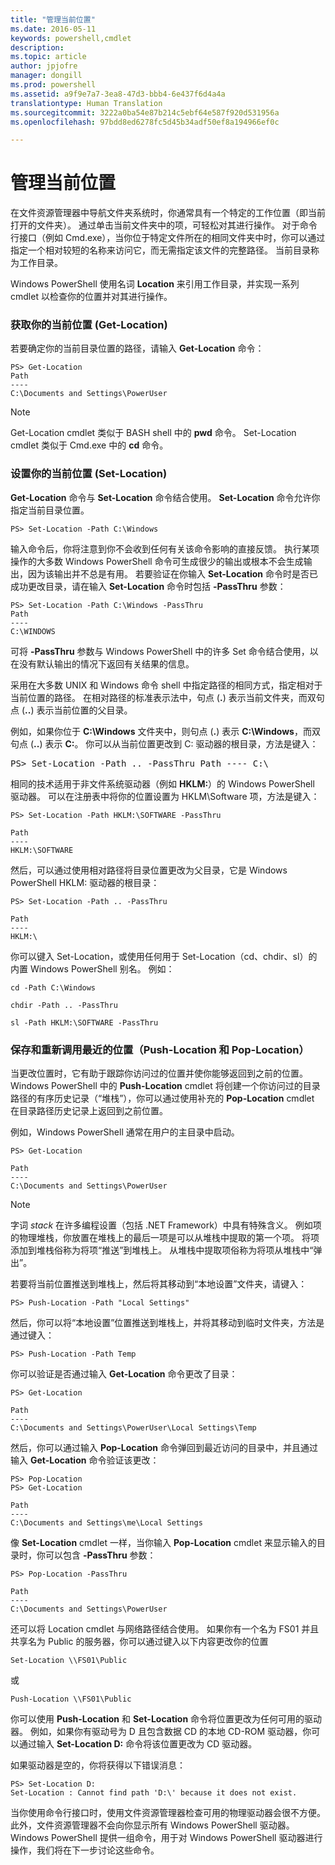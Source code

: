 ```yaml
---
title: "管理当前位置"
ms.date: 2016-05-11
keywords: powershell,cmdlet
description: 
ms.topic: article
author: jpjofre
manager: dongill
ms.prod: powershell
ms.assetid: a9f9e7a7-3ea8-47d3-bbb4-6e437f6d4a4a
translationtype: Human Translation
ms.sourcegitcommit: 3222a0ba54e87b214c5ebf64e587f920d531956a
ms.openlocfilehash: 97bdd8ed6278fc5d45b34adf50ef8a194966ef0c

---
```


# 管理当前位置
在文件资源管理器中导航文件夹系统时，你通常具有一个特定的工作位置（即当前打开的文件夹）。 通过单击当前文件夹中的项，可轻松对其进行操作。 对于命令行接口（例如 Cmd.exe），当你位于特定文件所在的相同文件夹中时，你可以通过指定一个相对较短的名称来访问它，而无需指定该文件的完整路径。 当前目录称为工作目录。

Windows PowerShell 使用名词 **Location** 来引用工作目录，并实现一系列 cmdlet 以检查你的位置并对其进行操作。

### 获取你的当前位置 (Get-Location)
若要确定你的当前目录位置的路径，请输入 **Get-Location** 命令：

```
PS> Get-Location
Path
----
C:\Documents and Settings\PowerUser
```

> [!NOTE]
> Get-Location cmdlet 类似于 BASH shell 中的 **pwd** 命令。 Set-Location cmdlet 类似于 Cmd.exe 中的 **cd** 命令。

### 设置你的当前位置 (Set-Location)
**Get-Location** 命令与 **Set-Location** 命令结合使用。 **Set-Location** 命令允许你指定当前目录位置。

```
PS> Set-Location -Path C:\Windows
```

输入命令后，你将注意到你不会收到任何有关该命令影响的直接反馈。 执行某项操作的大多数 Windows PowerShell 命令可生成很少的输出或根本不会生成输出，因为该输出并不总是有用。 若要验证在你输入 **Set-Location** 命令时是否已成功更改目录，请在输入 **Set-Location** 命令时包括 **-PassThru** 参数：

```
PS> Set-Location -Path C:\Windows -PassThru
Path
----
C:\WINDOWS
```

可将 **-PassThru** 参数与 Windows PowerShell 中的许多 Set 命令结合使用，以在没有默认输出的情况下返回有关结果的信息。

采用在大多数 UNIX 和 Windows 命令 shell 中指定路径的相同方式，指定相对于当前位置的路径。 在相对路径的标准表示法中，句点 (**.**) 表示当前文件夹，而双句点 (**..**) 表示当前位置的父目录。

例如，如果你位于 **C:\\Windows** 文件夹中，则句点 (**.**) 表示 **C:\\Windows**，而双句点 (**..**) 表示 **C:**。 你可以从当前位置更改到 C: 驱动器的根目录，方法是键入：

<pre>PS> Set-Location -Path .. -PassThru Path ---- C:\</pre>

相同的技术适用于非文件系统驱动器（例如 **HKLM:**）的 Windows PowerShell 驱动器。 可以在注册表中将你的位置设置为 HKLM\\Software 项，方法是键入：

```
PS> Set-Location -Path HKLM:\SOFTWARE -PassThru

Path
----
HKLM:\SOFTWARE
```

然后，可以通过使用相对路径将目录位置更改为父目录，它是 Windows PowerShell HKLM: 驱动器的根目录：

```
PS> Set-Location -Path .. -PassThru

Path
----
HKLM:\
```

你可以键入 Set-Location，或使用任何用于 Set-Location（cd、chdir、sl）的内置 Windows PowerShell 别名。 例如：

```
cd -Path C:\Windows
```

```
chdir -Path .. -PassThru
```

```
sl -Path HKLM:\SOFTWARE -PassThru
```

### 保存和重新调用最近的位置（Push-Location 和 Pop-Location）
当更改位置时，它有助于跟踪你访问过的位置并使你能够返回到之前的位置。 Windows PowerShell 中的 **Push-Location** cmdlet 将创建一个你访问过的目录路径的有序历史记录（“堆栈”），你可以通过使用补充的 **Pop-Location** cmdlet 在目录路径历史记录上返回到之前位置。

例如，Windows PowerShell 通常在用户的主目录中启动。

```
PS> Get-Location

Path
----
C:\Documents and Settings\PowerUser
```

> [!NOTE]
> 字词 *stack* 在许多编程设置（包括 .NET Framework）中具有特殊含义。 例如项的物理堆栈，你放置在堆栈上的最后一项是可以从堆栈中提取的第一个项。 将项添加到堆栈俗称为将项“推送”到堆栈上。 从堆栈中提取项俗称为将项从堆栈中“弹出”。

若要将当前位置推送到堆栈上，然后将其移动到“本地设置”文件夹，请键入：

```
PS> Push-Location -Path "Local Settings"
```

然后，你可以将“本地设置”位置推送到堆栈上，并将其移动到临时文件夹，方法是通过键入：

```
PS> Push-Location -Path Temp
```

你可以验证是否通过输入 **Get-Location** 命令更改了目录：

```
PS> Get-Location

Path
----
C:\Documents and Settings\PowerUser\Local Settings\Temp
```

然后，你可以通过输入 **Pop-Location** 命令弹回到最近访问的目录中，并且通过输入 **Get-Location** 命令验证该更改：

```
PS> Pop-Location
PS> Get-Location

Path
----
C:\Documents and Settings\me\Local Settings
```

像 **Set-Location** cmdlet 一样，当你输入 **Pop-Location** cmdlet 来显示输入的目录时，你可以包含 **-PassThru** 参数：

```
PS> Pop-Location -PassThru

Path
----
C:\Documents and Settings\PowerUser
```

还可以将 Location cmdlet 与网络路径结合使用。 如果你有一个名为 FS01 并且共享名为 Public 的服务器，你可以通过键入以下内容更改你的位置

```
Set-Location \\FS01\Public
```

或

```
Push-Location \\FS01\Public
```

你可以使用 **Push-Location** 和 **Set-Location** 命令将位置更改为任何可用的驱动器。 例如，如果你有驱动号为 D 且包含数据 CD 的本地 CD-ROM 驱动器，你可以通过输入 **Set-Location D:** 命令将该位置更改为 CD 驱动器。

如果驱动器是空的，你将获得以下错误消息：

```
PS> Set-Location D:
Set-Location : Cannot find path 'D:\' because it does not exist.
```

当你使用命令行接口时，使用文件资源管理器检查可用的物理驱动器会很不方便。 此外，文件资源管理器不会向你显示所有 Windows PowerShell 驱动器。 Windows PowerShell 提供一组命令，用于对 Windows PowerShell 驱动器进行操作，我们将在下一步讨论这些命令。




<!--HONumber=Aug16_HO4-->


